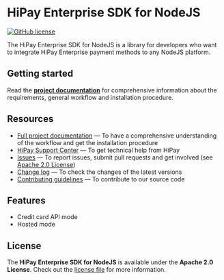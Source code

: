 # HiPay Enterprise SDK for NodeJS

[![GitHub license](https://img.shields.io/badge/license-Apache%202-blue.svg)](https://raw.githubusercontent.com/hipay/hipay-fullservice-sdk-php/master/LICENSE.md)

The HiPay Enterprise SDK for NodeJS is a library for developers who want to integrate HiPay Enterprise payment methods to any NodeJS platform.

## Getting started

Read the **[project documentation][doc-home]** for comprehensive information about the requirements, general workflow and installation procedure.

## Resources

- [Full project documentation][doc-home] — To have a comprehensive understanding of the workflow and get the installation procedure
- [HiPay Support Center][hipay-help] — To get technical help from HiPay
- [Issues][project-issues] — To report issues, submit pull requests and get involved (see [Apache 2.0 License][project-license])
- [Change log][project-changelog] — To check the changes of the latest versions
- [Contributing guidelines][project-contributing] — To contribute to our source code

## Features

- Credit card API mode
- Hosted mode

## License

The **HiPay Enterprise SDK for NodeJS** is available under the **Apache 2.0 License**. Check out the [license file][project-license] for more information.

[doc-home]: https://developer.hipay.com/online-payments/sdk-reference/sdk-nodejs
[hipay-help]: https://support.hipay.com
[project-issues]: https://github.com/hipay/hipay-fullservice-sdk-nodejs/issues
[project-license]: LICENSE.md
[project-changelog]: CHANGELOG.md
[project-contributing]: CONTRIBUTING.md
